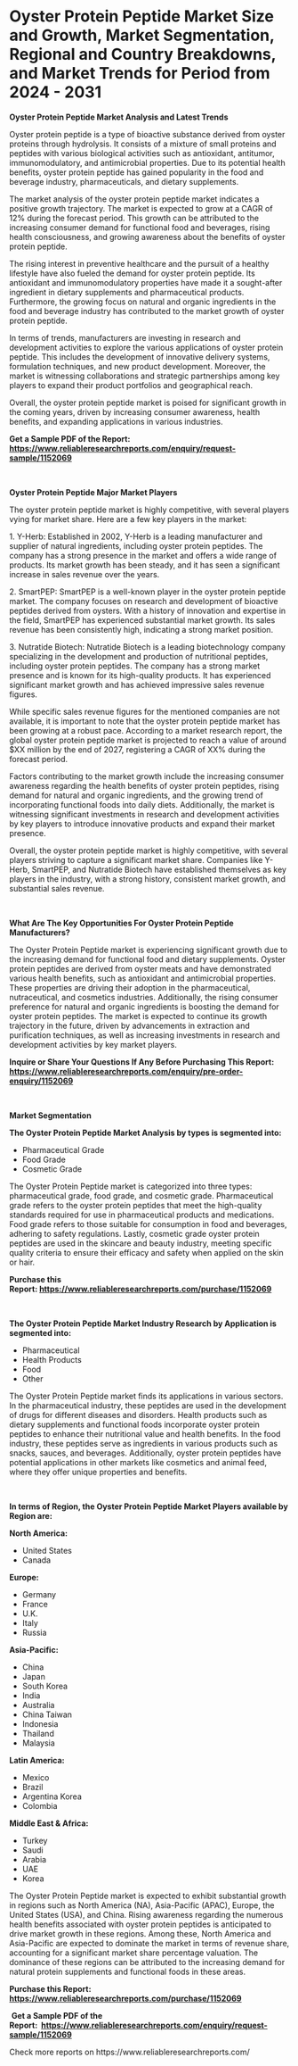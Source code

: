 <p><h1>Oyster Protein Peptide Market Size and Growth, Market Segmentation, Regional and Country Breakdowns, and Market Trends for Period from 2024 -  2031</h1></p><p><strong>Oyster Protein Peptide Market Analysis and Latest Trends</strong></p>
<p><p>Oyster protein peptide is a type of bioactive substance derived from oyster proteins through hydrolysis. It consists of a mixture of small proteins and peptides with various biological activities such as antioxidant, antitumor, immunomodulatory, and antimicrobial properties. Due to its potential health benefits, oyster protein peptide has gained popularity in the food and beverage industry, pharmaceuticals, and dietary supplements.</p><p>The market analysis of the oyster protein peptide market indicates a positive growth trajectory. The market is expected to grow at a CAGR of 12% during the forecast period. This growth can be attributed to the increasing consumer demand for functional food and beverages, rising health consciousness, and growing awareness about the benefits of oyster protein peptide.</p><p>The rising interest in preventive healthcare and the pursuit of a healthy lifestyle have also fueled the demand for oyster protein peptide. Its antioxidant and immunomodulatory properties have made it a sought-after ingredient in dietary supplements and pharmaceutical products. Furthermore, the growing focus on natural and organic ingredients in the food and beverage industry has contributed to the market growth of oyster protein peptide.</p><p>In terms of trends, manufacturers are investing in research and development activities to explore the various applications of oyster protein peptide. This includes the development of innovative delivery systems, formulation techniques, and new product development. Moreover, the market is witnessing collaborations and strategic partnerships among key players to expand their product portfolios and geographical reach.</p><p>Overall, the oyster protein peptide market is poised for significant growth in the coming years, driven by increasing consumer awareness, health benefits, and expanding applications in various industries.</p></p>
<p><strong>Get a Sample PDF of the Report:&nbsp; <a href="https://www.reliableresearchreports.com/enquiry/request-sample/1152069">https://www.reliableresearchreports.com/enquiry/request-sample/1152069</a></strong></p>
<p>&nbsp;</p>
<p><strong>Oyster Protein Peptide Major Market Players</strong></p>
<p><p>The oyster protein peptide market is highly competitive, with several players vying for market share. Here are a few key players in the market:</p><p>1. Y-Herb: Established in 2002, Y-Herb is a leading manufacturer and supplier of natural ingredients, including oyster protein peptides. The company has a strong presence in the market and offers a wide range of products. Its market growth has been steady, and it has seen a significant increase in sales revenue over the years.</p><p>2. SmartPEP: SmartPEP is a well-known player in the oyster protein peptide market. The company focuses on research and development of bioactive peptides derived from oysters. With a history of innovation and expertise in the field, SmartPEP has experienced substantial market growth. Its sales revenue has been consistently high, indicating a strong market position.</p><p>3. Nutratide Biotech: Nutratide Biotech is a leading biotechnology company specializing in the development and production of nutritional peptides, including oyster protein peptides. The company has a strong market presence and is known for its high-quality products. It has experienced significant market growth and has achieved impressive sales revenue figures.</p><p>While specific sales revenue figures for the mentioned companies are not available, it is important to note that the oyster protein peptide market has been growing at a robust pace. According to a market research report, the global oyster protein peptide market is projected to reach a value of around $XX million by the end of 2027, registering a CAGR of XX% during the forecast period.</p><p>Factors contributing to the market growth include the increasing consumer awareness regarding the health benefits of oyster protein peptides, rising demand for natural and organic ingredients, and the growing trend of incorporating functional foods into daily diets. Additionally, the market is witnessing significant investments in research and development activities by key players to introduce innovative products and expand their market presence.</p><p>Overall, the oyster protein peptide market is highly competitive, with several players striving to capture a significant market share. Companies like Y-Herb, SmartPEP, and Nutratide Biotech have established themselves as key players in the industry, with a strong history, consistent market growth, and substantial sales revenue.</p></p>
<p>&nbsp;</p>
<p><strong>What Are The Key Opportunities For Oyster Protein Peptide Manufacturers?</strong></p>
<p><p>The Oyster Protein Peptide market is experiencing significant growth due to the increasing demand for functional food and dietary supplements. Oyster protein peptides are derived from oyster meats and have demonstrated various health benefits, such as antioxidant and antimicrobial properties. These properties are driving their adoption in the pharmaceutical, nutraceutical, and cosmetics industries. Additionally, the rising consumer preference for natural and organic ingredients is boosting the demand for oyster protein peptides. The market is expected to continue its growth trajectory in the future, driven by advancements in extraction and purification techniques, as well as increasing investments in research and development activities by key market players.</p></p>
<p><strong>Inquire or Share Your Questions If Any Before Purchasing This Report: <a href="https://www.reliableresearchreports.com/enquiry/pre-order-enquiry/1152069">https://www.reliableresearchreports.com/enquiry/pre-order-enquiry/1152069</a></strong></p>
<p>&nbsp;</p>
<p><strong>Market Segmentation</strong></p>
<p><strong>The Oyster Protein Peptide Market Analysis by types is segmented into:</strong></p>
<p><ul><li>Pharmaceutical Grade</li><li>Food Grade</li><li>Cosmetic Grade</li></ul></p>
<p><p>The Oyster Protein Peptide market is categorized into three types: pharmaceutical grade, food grade, and cosmetic grade. Pharmaceutical grade refers to the oyster protein peptides that meet the high-quality standards required for use in pharmaceutical products and medications. Food grade refers to those suitable for consumption in food and beverages, adhering to safety regulations. Lastly, cosmetic grade oyster protein peptides are used in the skincare and beauty industry, meeting specific quality criteria to ensure their efficacy and safety when applied on the skin or hair.</p></p>
<p><strong>Purchase this Report:&nbsp;<a href="https://www.reliableresearchreports.com/purchase/1152069">https://www.reliableresearchreports.com/purchase/1152069</a></strong></p>
<p>&nbsp;</p>
<p><strong>The Oyster Protein Peptide Market Industry Research by Application is segmented into:</strong></p>
<p><ul><li>Pharmaceutical</li><li>Health Products</li><li>Food</li><li>Other</li></ul></p>
<p><p>The Oyster Protein Peptide market finds its applications in various sectors. In the pharmaceutical industry, these peptides are used in the development of drugs for different diseases and disorders. Health products such as dietary supplements and functional foods incorporate oyster protein peptides to enhance their nutritional value and health benefits. In the food industry, these peptides serve as ingredients in various products such as snacks, sauces, and beverages. Additionally, oyster protein peptides have potential applications in other markets like cosmetics and animal feed, where they offer unique properties and benefits.</p></p>
<p>&nbsp;</p>
<p><strong>In terms of Region, the Oyster Protein Peptide Market Players available by Region are:</strong></p>
<p>
    <p> <strong> North America: </strong>
        <ul>
            <li>United States</li>
            <li>Canada</li>
        </ul>
        </p> 
    <p> <strong> Europe: </strong>
        <ul>
            <li>Germany</li>
            <li>France</li>
            <li>U.K.</li>
            <li>Italy</li>
            <li>Russia</li>
        </ul>
        </p> 
    <p> <strong> Asia-Pacific: </strong>
        <ul>
            <li>China</li>
            <li>Japan</li>
            <li>South Korea</li>
            <li>India</li>
            <li>Australia</li>
            <li>China Taiwan</li>
            <li>Indonesia</li>
            <li>Thailand</li>
            <li>Malaysia</li>
        </ul>
        </p> 
    <p> <strong> Latin America: </strong>
        <ul>
            <li>Mexico</li>
            <li>Brazil</li>
            <li>Argentina Korea</li>
            <li>Colombia</li>
        </ul>
        </p> 
    <p> <strong> Middle East & Africa: </strong>
        <ul>
            <li>Turkey</li>
            <li>Saudi</li>
            <li>Arabia</li>
            <li>UAE</li>
            <li>Korea</li>
        </ul>
    </p>
    </p>
<p><p>The Oyster Protein Peptide market is expected to exhibit substantial growth in regions such as North America (NA), Asia-Pacific (APAC), Europe, the United States (USA), and China. Rising awareness regarding the numerous health benefits associated with oyster protein peptides is anticipated to drive market growth in these regions. Among these, North America and Asia-Pacific are expected to dominate the market in terms of revenue share, accounting for a significant market share percentage valuation. The dominance of these regions can be attributed to the increasing demand for natural protein supplements and functional foods in these areas.</p></p>
<p><strong>Purchase this Report: <a href="https://www.reliableresearchreports.com/purchase/1152069">https://www.reliableresearchreports.com/purchase/1152069</a></strong></p>
<p>&nbsp;<strong>Get a Sample PDF of the Report:&nbsp;&nbsp;<a href="https://www.reliableresearchreports.com/enquiry/request-sample/1152069">https://www.reliableresearchreports.com/enquiry/request-sample/1152069</a></strong></p>
<p><strong></strong></p>
<p>Check more reports on https://www.reliableresearchreports.com/</p>
